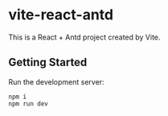 # vite-react-antd

This is a React + Antd project created by Vite.

## Getting Started

Run the development server:

```
npm i
npm run dev
```
